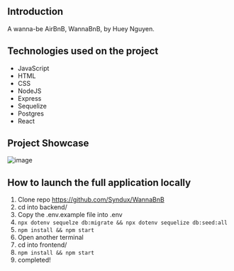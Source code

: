 ## Introduction
A wanna-be AirBnB, WannaBnB, by Huey Nguyen.

## Technologies used on the project
- JavaScript
- HTML
- CSS
- NodeJS
- Express
- Sequelize
- Postgres
- React

## Project Showcase
![image](https://github.com/Syndux/WannaBnB/assets/78172054/49f5f54d-362f-46d4-9a5e-fd867a4fe090)

## How to launch the full application locally
1. Clone repo https://github.com/Syndux/WannaBnB
2. cd into backend/
3. Copy the .env.example file into .env
4. ```npx dotenv sequelze db:migrate && npx dotenv sequelize db:seed:all```
5. ```npm install && npm start```
6. Open another terminal
7. cd into frontend/
8. ```npm install && npm start```
9. completed!
